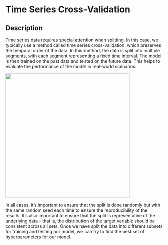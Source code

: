 # Time Series Cross-Validation

## Description

Time series data requires special attention when splitting. In this case, we typically use a method called time series cross-validation, which preserves the temporal order of the data. In this method, the data is split into multiple segments, with each segment representing a fixed time interval. The model is then trained on the past data and tested on the future data. This helps to evaluate the performance of the model in real-world scenarios.

<img src="image1.jpg" style="width:4.11128in" />

In all cases, it’s important to ensure that the split is done randomly but with the same random seed each time to ensure the reproducibility of the results. It’s also important to ensure that the split is representative of the underlying data – that is, the distribution of the target variable should be consistent across all sets. Once we have split the data into different subsets for training and testing our model, we can try to find the best set of hyperparameters for our model.
